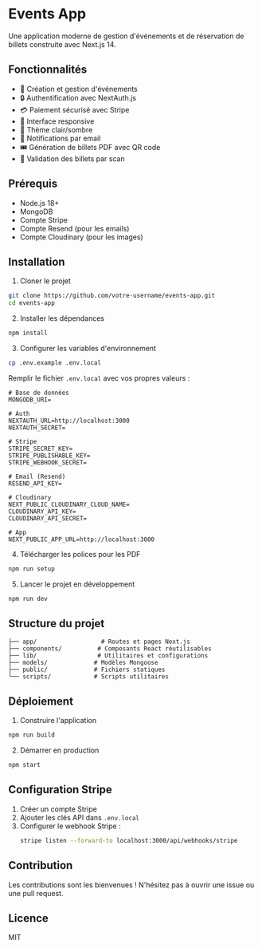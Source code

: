 # Events App

Une application moderne de gestion d'événements et de réservation de billets construite avec Next.js 14.

## Fonctionnalités

- 🎫 Création et gestion d'événements
- 🔒 Authentification avec NextAuth.js
- 💳 Paiement sécurisé avec Stripe
- 📱 Interface responsive
- 🎨 Thème clair/sombre
- 📧 Notifications par email
- 🎟️ Génération de billets PDF avec QR code
- 📱 Validation des billets par scan

## Prérequis

- Node.js 18+
- MongoDB
- Compte Stripe
- Compte Resend (pour les emails)
- Compte Cloudinary (pour les images)

## Installation

1. Cloner le projet
```bash
git clone https://github.com/votre-username/events-app.git
cd events-app
```

2. Installer les dépendances
```bash
npm install
```

3. Configurer les variables d'environnement
```bash
cp .env.example .env.local
```

Remplir le fichier `.env.local` avec vos propres valeurs :
```env
# Base de données
MONGODB_URI=

# Auth
NEXTAUTH_URL=http://localhost:3000
NEXTAUTH_SECRET=

# Stripe
STRIPE_SECRET_KEY=
STRIPE_PUBLISHABLE_KEY=
STRIPE_WEBHOOK_SECRET=

# Email (Resend)
RESEND_API_KEY=

# Cloudinary
NEXT_PUBLIC_CLOUDINARY_CLOUD_NAME=
CLOUDINARY_API_KEY=
CLOUDINARY_API_SECRET=

# App
NEXT_PUBLIC_APP_URL=http://localhost:3000
```

4. Télécharger les polices pour les PDF
```bash
npm run setup
```

5. Lancer le projet en développement
```bash
npm run dev
```

## Structure du projet

```
├── app/                  # Routes et pages Next.js
├── components/          # Composants React réutilisables
├── lib/                 # Utilitaires et configurations
├── models/             # Modèles Mongoose
├── public/             # Fichiers statiques
└── scripts/            # Scripts utilitaires
```

## Déploiement

1. Construire l'application
```bash
npm run build
```

2. Démarrer en production
```bash
npm start
```

## Configuration Stripe

1. Créer un compte Stripe
2. Ajouter les clés API dans `.env.local`
3. Configurer le webhook Stripe :
   ```bash
   stripe listen --forward-to localhost:3000/api/webhooks/stripe
   ```

## Contribution

Les contributions sont les bienvenues ! N'hésitez pas à ouvrir une issue ou une pull request.

## Licence

MIT 